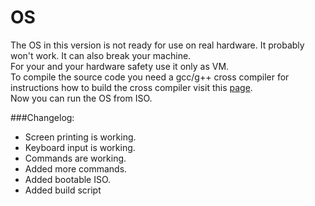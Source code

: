 # OS
The OS in this version is not ready for use on real hardware. It probably won't work. It can also break your machine.<br />
For your and your hardware safety use it only as VM.<br />
To compile the source code you need a gcc/g++ cross compiler for instructions how to build the cross compiler visit this [page](http://wiki.osdev.org/GCC_Cross-Compiler).<br />
Now you can run the OS from ISO.

###Changelog:
* Screen printing is working.
* Keyboard input is working.
* Commands are working.
* Added more commands.
* Added bootable ISO.
* Added build script
